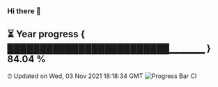 ### Hi there 👋
⏳ Year progress { █████████████████████████▁▁▁▁▁ } 84.04 %
---
⏰ Updated on Wed, 03 Nov 2021 18:18:34 GMT
![Progress Bar CI](https://github.com/liununu/liununu/workflows/Progress%20Bar%20CI/badge.svg)
